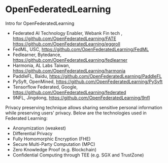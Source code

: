 # OpenFederatedLearning
Intro for OpenFederatedLearning

- Federated AI Technology Enabler, Webank Fin tech , https://github.com/OpenFederatedLearning/FATE  https://github.com/OpenFederatedLearning/eggroll 
- FedML, USC, https://github.com/OpenFederatedLearning/FedML
- Fedlearner, Bytedance, https://github.com/OpenFederatedLearning/fedlearner 
- Harmonia, AL Labs Taiwan, https://github.com/OpenFederatedLearning/harmonia 
- PaddleFL, Baidu, https://github.com/OpenFederatedLearning/PaddleFL 
- PySyft, OpenMined,  https://github.com/OpenFederatedLearning/PySyft
- Tensorflow Federated, Google, https://github.com/OpenFederatedLearning/federated
- 9NFL, Jingdong, https://github.com/OpenFederatedLearning/9nfl


Privacy preserving technique allows sharing sensitive personal information while preserving users' privacy. Below are the technologies used in Federated Learning:

- Anonymization (weakest)
- Differential Privacy
- Fully Homomorphic Encryption (FHE)
- Secure Multi-Party Computation (MPC)
- Zero Knowledge Proof (e.g. Blockchain)
- Confidential Computing through TEE (e.g. SGX and TrustZone)

